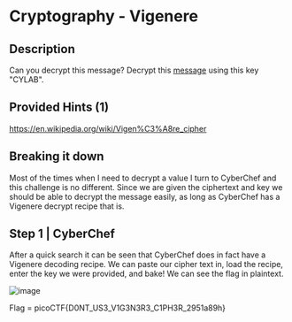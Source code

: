 # Cryptography - Vigenere
## Description
Can you decrypt this message? Decrypt this [message](https://artifacts.picoctf.net/c/529/cipher.txt) using this key "CYLAB".

## Provided Hints (1)
https://en.wikipedia.org/wiki/Vigen%C3%A8re_cipher

## Breaking it down
Most of the times when I need to decrypt a value I turn to CyberChef and this challenge is no different. Since we are given the ciphertext and key we should be able to decrypt the message easily, as long as CyberChef has a Vigenere decrypt recipe that is.

## Step 1 | CyberChef
After a quick search it can be seen that CyberChef does in fact have a Vigenere decoding recipe. We can paste our cipher text in, load the recipe, enter the key we were provided, and bake! We can see the flag in plaintext.

![image](https://user-images.githubusercontent.com/95002315/162526154-b6636122-d02b-4b47-ba87-9fa75f9f6ad9.png)

Flag = picoCTF{D0NT_US3_V1G3N3R3_C1PH3R_2951a89h}
